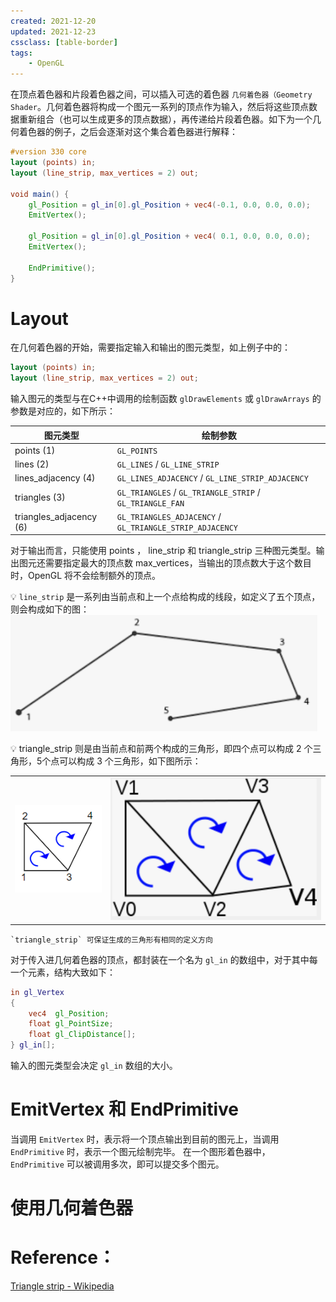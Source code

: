 ```yaml
---
created: 2021-12-20
updated: 2021-12-23
cssclass: [table-border]
tags:
    - OpenGL
---
```


在顶点着色器和片段着色器之间，可以插入可选的着色器 `几何着色器（Geometry Shader`。几何着色器将构成一个图元一系列的顶点作为输入，然后将这些顶点数据重新组合（也可以生成更多的顶点数据），再传递给片段着色器。如下为一个几何着色器的例子，之后会逐渐对这个集合着色器进行解释：

```glsl
#version 330 core
layout (points) in;
layout (line_strip, max_vertices = 2) out;

void main() {    
    gl_Position = gl_in[0].gl_Position + vec4(-0.1, 0.0, 0.0, 0.0); 
    EmitVertex();

    gl_Position = gl_in[0].gl_Position + vec4( 0.1, 0.0, 0.0, 0.0);
    EmitVertex();
    
    EndPrimitive();
}
```

# Layout

在几何着色器的开始，需要指定输入和输出的图元类型，如上例子中的：

```glsl
layout (points) in;
layout (line_strip, max_vertices = 2) out;
```

输入图元的类型与在C++中调用的绘制函数 `glDrawElements` 或 `glDrawArrays` 的参数是对应的，如下所示：

| 图元类型                | 绘制参数                                                 |
| ----------------------- | -------------------------------------------------------- |
| points (1)              | `GL_POINTS`                                              |
| lines (2)               | `GL_LINES` / `GL_LINE_STRIP`                             |
| lines_adjacency (4)     | `GL_LINES_ADJACENCY` / `GL_LINE_STRIP_ADJACENCY`         |
| triangles (3)           | `GL_TRIANGLES` / `GL_TRIANGLE_STRIP` / `GL_TRIANGLE_FAN` |
| triangles_adjacency (6) | `GL_TRIANGLES_ADJACENCY` / `GL_TRIANGLE_STRIP_ADJACENCY` |

对于输出而言，只能使用 points ， line_strip 和 triangle_strip 三种图元类型。输出图元还需要指定最大的顶点数 max_vertices，当输出的顶点数大于这个数目时，OpenGL 将不会绘制额外的顶点。

💡 `line_strip` 是一系列由当前点和上一个点给构成的线段，如定义了五个顶点，则会构成如下的图：
![|500](assets/Learn%20OpenGL%20-%20Ch%2022%20Geometry%20Shader/Untitled.png)

💡 triangle_strip 则是由当前点和前两个构成的三角形，即四个点可以构成 2 个三角形，5个点可以构成 3 个三角形，如下图所示：

|                                                                                                                                                |     |
| ---------------------------------------------------------------------------------------------------------------------------------------------- | --- |
| ![](assets/Learn%20OpenGL%20-%20Ch%2022%20Geometry%20Shader/Untitled%201%201.png) | ![](assets/Learn%20OpenGL%20-%20Ch%2022%20Geometry%20Shader/Untitled%202.png)      |

```ad-warning
`triangle_strip` 可保证生成的三角形有相同的定义方向
```

对于传入进几何着色器的顶点，都封装在一个名为 `gl_in` 的数组中，对于其中每一个元素，结构大致如下：

```glsl
in gl_Vertex
{
    vec4  gl_Position;
    float gl_PointSize;
    float gl_ClipDistance[];
} gl_in[];
```

输入的图元类型会决定 `gl_in` 数组的大小。

# EmitVertex 和 EndPrimitive

当调用 `EmitVertex` 时，表示将一个顶点输出到目前的图元上，当调用 `EndPrimitive` 时，表示一个图元绘制完毕。 在一个图形着色器中， `EndPrimitive` 可以被调用多次，即可以提交多个图元。

# 使用几何着色器

# Reference：

[Triangle strip - Wikipedia](https://www.notion.so/Triangle-strip-Wikipedia-838258ef3c1c486e895b29bc531187fb)